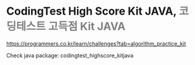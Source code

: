# CodingTest High Score Kit JAVA, <span style= "color: gray">코딩테스트 고득점 Kit JAVA</span> 
https://programmers.co.kr/learn/challenges?tab=algorithm_practice_kit


Check java package:
codingtest_highscore_kitjava